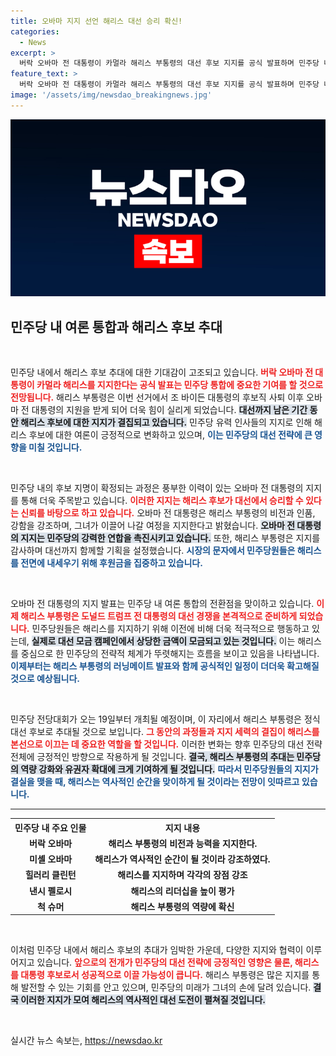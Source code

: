 ```yaml
---
title: 오바마 지지 선언 해리스 대선 승리 확신!
categories:
  - News
excerpt: >
  버락 오바마 전 대통령이 카멀라 해리스 부통령의 대선 후보 지지를 공식 발표하며 민주당 내 후보 통합 움직임이 가속화되고 있다. 해리스는 역사적인 순간을 맞이할 준비를 하고 있으며, 대선 기금도 급증하고 있다. 클릭하고 자세한 내용을 확인하세요!
feature_text: >
  버락 오바마 전 대통령이 카멀라 해리스 부통령의 대선 후보 지지를 공식 발표하며 민주당 내 후보 통합 움직임이 가속화되고 있다. 해리스는 역사적인 순간을 맞이할 준비를 하고 있으며, 대선 기금도 급증하고 있다. 클릭하고 자세한 내용을 확인하세요!
image: '/assets/img/newsdao_breakingnews.jpg'
---
```


<p><img src="/assets/img/newsdao_breakingnews.jpg" alt="ontimetimes 속보" /></p>

<h2 data-ke-size="size26">민주당 내 여론 통합과 해리스 후보 추대</h2>

<p data-ke-size="size16">&nbsp;</p>

<p>민주당 내에서 해리스 후보 추대에 대한 기대감이 고조되고 있습니다. <b><span style="color: #ee2323;">버락 오바마 전 대통령이 카멀라 해리스를 지지한다는 공식 발표는 민주당 통합에 중요한 기여를 할 것으로 전망됩니다.</span></b> 해리스 부통령은 이번 선거에서 조 바이든 대통령의 후보직 사퇴 이후 오바마 전 대통령의 지원을 받게 되어 더욱 힘이 실리게 되었습니다. <b><span style="background-color: #21538527;">대선까지 남은 기간 동안 해리스 후보에 대한 지지가 결집되고 있습니다.</span></b> 민주당 유력 인사들의 지지로 인해 해리스 후보에 대한 여론이 긍정적으로 변화하고 있으며, <b><span style="color: #1a5490;">이는 민주당의 대선 전략에 큰 영향을 미칠 것입니다.</span></b></p>

<p data-ke-size="size16">&nbsp;</p>

<p>민주당 내의 후보 지명이 확정되는 과정은 풍부한 이력이 있는 오바마 전 대통령의 지지를 통해 더욱 주목받고 있습니다. <b><span style="color: #ee2323;">이러한 지지는 해리스 후보가 대선에서 승리할 수 있다는 신뢰를 바탕으로 하고 있습니다.</span></b> 오바마 전 대통령은 해리스 부통령의 비전과 인품, 강함을 강조하며, 그녀가 이끌어 나갈 여정을 지지한다고 밝혔습니다. <b><span style="background-color: #21538527;">오바마 전 대통령의 지지는 민주당의 강력한 연합을 촉진시키고 있습니다.</span></b> 또한, 해리스 부통령은 지지를 감사하며 대선까지 함께할 기획을 설정했습니다. <b><span style="color: #1a5490;">시장의 문자에서 민주당원들은 해리스를 전면에 내세우기 위해 후원금을 집중하고 있습니다.</span></b></p>

<p data-ke-size="size16">&nbsp;</p>

<p>오바마 전 대통령의 지지 발표는 민주당 내 여론 통합의 전환점을 맞이하고 있습니다. <b><span style="color: #ee2323;">이제 해리스 부통령은 도널드 트럼프 전 대통령의 대선 경쟁을 본격적으로 준비하게 되었습니다.</span></b> 민주당원들은 해리스를 지지하기 위해 이전에 비해 더욱 적극적으로 행동하고 있는데, <b><span style="background-color: #21538527;">실제로 대선 모금 캠페인에서 상당한 금액이 모금되고 있는 것입니다.</span></b> 이는 해리스를 중심으로 한 민주당의 전략적 체계가 뚜렷해지는 흐름을 보이고 있음을 나타냅니다. <b><span style="color: #1a5490;">이제부터는 해리스 부통령의 러닝메이트 발표와 함께 공식적인 일정이 더더욱 확고해질 것으로 예상됩니다.</span></b></p>

<p data-ke-size="size16">&nbsp;</p>

<p>민주당 전당대회가 오는 19일부터 개최될 예정이며, 이 자리에서 해리스 부통령은 정식 대선 후보로 추대될 것으로 보입니다. <b><span style="color: #ee2323;">그 동안의 과정들과 지지 세력의 결집이 해리스를 본선으로 이끄는 데 중요한 역할을 할 것입니다.</span></b> 이러한 변화는 향후 민주당의 대선 전략 전체에 긍정적인 방향으로 작용하게 될 것입니다. <b><span style="background-color: #21538527;">결국, 해리스 부통령의 추대는 민주당의 역량 강화와 유권자 확대에 크게 기여하게 될 것입니다.</span></b> <b><span style="color: #1a5490;">따라서 민주당원들의 지지가 결실을 맺을 때, 해리스는 역사적인 순간을 맞이하게 될 것이라는 전망이 잇따르고 있습니다.</span></b></p>

<hr>

<table style="width: 100%; border-collapse: collapse;">
    <tr>
        <th style="text-align: center; height: 17px;"><b>민주당 내 주요 인물</b></th>
        <th style="text-align: center; height: 17px;"><b>지지 내용</b></th>
    </tr>
    <tr>
        <td style="text-align: center; height: 17px;"><b>버락 오바마</b></td>
        <td style="text-align: center; height: 17px;"><b>해리스 부통령의 비전과 능력을 지지한다.</b></td>
    </tr>
    <tr>
        <td style="text-align: center; height: 17px;"><b>미셸 오바마</b></td>
        <td style="text-align: center; height: 17px;"><b>해리스가 역사적인 순간이 될 것이라 강조하였다.</b></td>
    </tr>
    <tr>
        <td style="text-align: center; height: 17px;"><b>힐러리 클린턴</b></td>
        <td style="text-align: center; height: 17px;"><b>해리스를 지지하며 각각의 장점 강조</b></td>
    </tr>
    <tr>
        <td style="text-align: center; height: 17px;"><b>낸시 펠로시</b></td>
        <td style="text-align: center; height: 17px;"><b>해리스의 리더십을 높이 평가</b></td>
    </tr>
    <tr>
        <td style="text-align: center; height: 17px;"><b>척 슈머</b></td>
        <td style="text-align: center; height: 17px;"><b>해리스 부통령의 역량에 확신</b></td>
    </tr>
</table>

<p data-ke-size="size16">&nbsp;</p>

<p>이처럼 민주당 내에서 해리스 후보의 추대가 임박한 가운데, 다양한 지지와 협력이 이루어지고 있습니다. <b><span style="color: #ee2323;">앞으로의 전개가 민주당의 대선 전략에 긍정적인 영향은 물론, 해리스를 대통령 후보로서 성공적으로 이끌 가능성이 큽니다.</span></b> 해리스 부통령은 많은 지지를 통해 발전할 수 있는 기회를 안고 있으며, 민주당의 미래가 그녀의 손에 달려 있습니다. <b><span style="background-color: #21538527;">결국 이러한 지지가 모여 해리스의 역사적인 대선 도전이 펼쳐질 것입니다.</span></b> </p>

<p data-ke-size="size16">&nbsp;</p>
실시간 뉴스 속보는, <a href="https://newsdao.kr" rel="dofollow">https://newsdao.kr</a>


